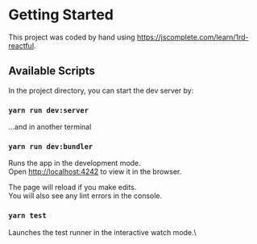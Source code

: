 # Getting Started 

This project was coded by hand using https://jscomplete.com/learn/1rd-reactful.

## Available Scripts

In the project directory, you can start the dev server by:

### `yarn run dev:server`

...and in another terminal

### `yarn run dev:bundler`

Runs the app in the development mode.\
Open [http://localhost:4242](http://localhost:4242) to view it in the browser.

The page will reload if you make edits.\
You will also see any lint errors in the console.

### `yarn test`

Launches the test runner in the interactive watch mode.\
